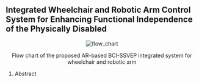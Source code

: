 ## Integrated Wheelchair and Robotic Arm Control System for Enhancing Functional Independence of the Physically Disabled

<div align=center>

![flow_chart](https://github.com/Junsu0213/BrainLab_RealTimeSSVEP/assets/128777619/6666b5e9-7723-4c2b-a77d-e1edb0ce9172)

Flow chart of the proposed AR-based BCI-SSVEP integrated system for wheelchair and robotic arm

</div>

1. Abstract
